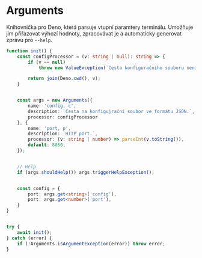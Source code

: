 # Arguments

Knihovnička pro Deno, která parsuje vtupní paramtery terminálu.
Umožňuje jim přiřazovat výhozí hodnoty, zpracovávat je a automaticky generovat zprávu pro `--help`.

```ts
function init() {
    const configProcessor = (v: string | null): string => {
        if (v == null)
            throw new ValueException(`Cesta konfiguračního souboru není nastavena. Nastavíte jí pomocí "--config=<path>"`)

        return join(Deno.cwd(), v);
    }


    const args = new Arguments({
        name: 'config, c',
        description: `Cesta na konfigujrační soubor ve formátu JSON.`,
        processor: configProcessor
    }, {
        name: 'port, p',
        description: `HTTP port.`,
        processor: (v: string | number) => parseInt(v.toString()),
        default: 8080,
    });


    // Help
    if (args.shouldHelp()) args.triggerHelpException();


    const config = {
        port: args.get<string>('config'),
        port: args.get<number>('port'),
    }
}


try {
    await init();
} catch (error) {
    if (!Arguments.isArgumentException(error)) throw error;
}
```